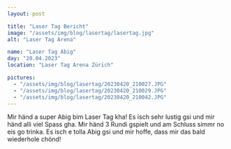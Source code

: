 ```yaml
---
layout: post

title: "Laser Tag Bericht"
image: "/assets/img/blog/lasertag/lasertag.jpg"
alt: "Laser Tag Arena"

name: "Laser Tag Abig"
day: "20.04.2023"
location: "Laser Tag Arena Zürich"

pictures:
  - "/assets/img/blog/lasertag/20230420_210027.JPG"
  - "/assets/img/blog/lasertag/20230420_210029.JPG"
  - "/assets/img/blog/lasertag/20230420_210042.JPG"
---
```


Mir händ a super Abig bim Laser Tag kha! Es isch sehr lustig gsi und mir händ alli viel Spass gha. Mir händ 3 Rundi gspielt und am Schluss simmr no eis go trinka. Es isch e tolla Abig gsi und mir hoffe, dass mir das bald wiederhole chönd!


